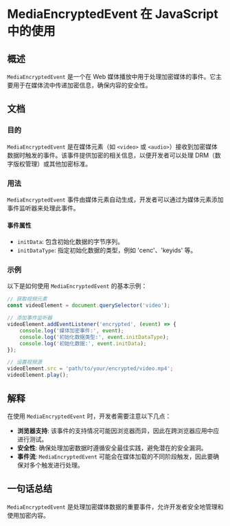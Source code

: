 <!--
Meta Description: # MediaEncryptedEvent 在 JavaScript 中的使用 ## 概述 `MediaEncryptedEvent` 是一个在 Web 媒体播放中用于处理加密媒体的事件。它主要用于在媒体流中传递加密信息，确保内容的安全性。 ## 文档 ### 目的 `MediaEncryptedE...
Meta Keywords: mediaencryptedevent, videoelement, event, video, console
-->

# MediaEncryptedEvent 在 JavaScript 中的使用

## 概述
`MediaEncryptedEvent` 是一个在 Web 媒体播放中用于处理加密媒体的事件。它主要用于在媒体流中传递加密信息，确保内容的安全性。

## 文档
### 目的
`MediaEncryptedEvent` 是在媒体元素（如 `<video>` 或 `<audio>`）接收到加密媒体数据时触发的事件。该事件提供加密的相关信息，以便开发者可以处理 DRM（数字版权管理）或其他加密标准。

### 用法
`MediaEncryptedEvent` 事件由媒体元素自动生成，开发者可以通过为媒体元素添加事件监听器来处理此事件。

#### 事件属性
- `initData`: 包含初始化数据的字节序列。
- `initDataType`: 指定初始化数据的类型，例如 'cenc'、'keyids' 等。

### 示例
以下是如何使用 `MediaEncryptedEvent` 的基本示例：

```javascript
// 获取视频元素
const videoElement = document.querySelector('video');

// 添加事件监听器
videoElement.addEventListener('encrypted', (event) => {
    console.log('媒体加密事件:', event);
    console.log('初始化数据类型:', event.initDataType);
    console.log('初始化数据:', event.initData);
});

// 设置视频源
videoElement.src = 'path/to/your/encrypted/video.mp4';
videoElement.play();
```

## 解释
在使用 `MediaEncryptedEvent` 时，开发者需要注意以下几点：

- **浏览器支持**: 该事件的支持情况可能因浏览器而异，因此在跨浏览器应用中应进行测试。
- **安全性**: 确保处理加密数据时遵循安全最佳实践，避免潜在的安全漏洞。
- **事件流**: `MediaEncryptedEvent` 可能会在媒体加载的不同阶段触发，因此要确保对多个触发进行处理。

## 一句话总结
`MediaEncryptedEvent` 是处理加密媒体数据的重要事件，允许开发者安全地管理和使用加密内容。